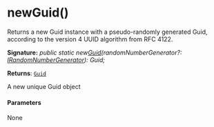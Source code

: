 # newGuid()




Returns a new Guid instance with a pseudo-randomly generated Guid, according to the version 4 UUID algorithm from RFC 4122.

**Signature:** _public static new[Guid](../sp-core-library/guid.md)(randomNumberGenerator?: [IRandomNumberGenerator](../sp-core-library/irandomnumbergenerator.md)): Guid;_

**Returns**: [`Guid`](../sp-core-library/guid.md)



A new unique Guid object

#### Parameters
None


